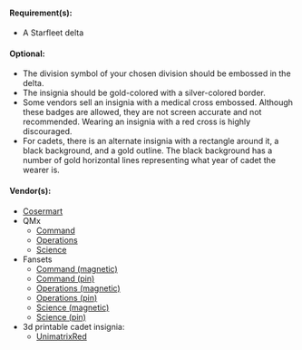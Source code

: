#### Requirement(s):
* A Starfleet delta

#### Optional:
* The division symbol of your chosen division should be embossed in the delta.
* The insignia should be gold-colored with a silver-colored border.
* Some vendors sell an insignia with a medical cross embossed. Although these badges are allowed, they are not screen accurate and not recommended.  Wearing an insignia with a red cross is highly discouraged.
* For cadets, there is an alternate insignia with a rectangle around it, a black background, and a gold outline. The black background has a number of gold horizontal lines representing what year of cadet the wearer is.

#### Vendor(s):
* [Cosermart](https://cosermart.com/collections/star-trek-1/products/star-trek-strange-new-worlds-magnet-badges-commander-engineer-science-brooches-pins)
* QMx
    * [Command](https://www.amazon.com/Quantum-Mechanix-Discovery-Enterprise-Command/dp/B09HY3CNFW/)
    * [Operations](https://www.amazon.com/Quantum-Mechanix-Discovery-Enterprise-Operations/dp/B09HY614Z4/)
    * [Science](https://www.amazon.com/Quantum-Mechanix-Discovery-Enterprise-Science/dp/B09HY2MGC2/)
* Fansets
    * [Command \(magnetic\)](https://fansets.com/collections/strange-new-worlds/products/star-trek-strange-new-worlds-full-size-licensed-fansets-magnet)
    * [Command \(pin\)](https://fansets.com/collections/strange-new-worlds/products/star-trek-strange-new-worlds-command-full-size-licensed-fansets-pin)
    * [Operations \(magnetic\)](https://fansets.com/collections/strange-new-worlds/products/star-trek-strange-new-worlds-operations-full-size-licensed-fansets-magnet)
    * [Operations \(pin\)](https://fansets.com/collections/strange-new-worlds/products/star-trek-strange-new-worlds-operations-full-size-licensed-fansets-pin)
    * [Science \(magnetic\)](https://fansets.com/collections/strange-new-worlds/products/star-trek-strange-new-worlds-sciences-full-size-licensed-fansets-magnet)
    * [Science \(pin\)](https://fansets.com/collections/strange-new-worlds/products/star-trek-strange-new-worlds-sciences-full-size-licensed-fansets-pin)
* 3d printable cadet insignia: 
    * [UnimatrixRed](https://www.printables.com/model/891738-star-trek-strange-new-worlds-badges)